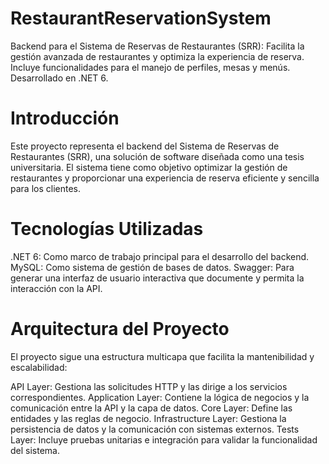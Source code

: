 # RestaurantReservationSystem
Backend para el Sistema de Reservas de Restaurantes (SRR): Facilita la gestión avanzada de restaurantes y optimiza la experiencia de reserva. Incluye funcionalidades para el manejo de perfiles, mesas y menús. Desarrollado en .NET 6.


# Introducción
Este proyecto representa el backend del Sistema de Reservas de Restaurantes (SRR), una solución de software diseñada como una tesis universitaria. El sistema tiene como objetivo optimizar la gestión de restaurantes y proporcionar una experiencia de reserva eficiente y sencilla para los clientes.

# Tecnologías Utilizadas
.NET 6: Como marco de trabajo principal para el desarrollo del backend.
MySQL: Como sistema de gestión de bases de datos.
Swagger: Para generar una interfaz de usuario interactiva que documente y permita la interacción con la API.

# Arquitectura del Proyecto
El proyecto sigue una estructura multicapa que facilita la mantenibilidad y escalabilidad:

API Layer: Gestiona las solicitudes HTTP y las dirige a los servicios correspondientes.
Application Layer: Contiene la lógica de negocios y la comunicación entre la API y la capa de datos.
Core Layer: Define las entidades y las reglas de negocio.
Infrastructure Layer: Gestiona la persistencia de datos y la comunicación con sistemas externos.
Tests Layer: Incluye pruebas unitarias e integración para validar la funcionalidad del sistema.
